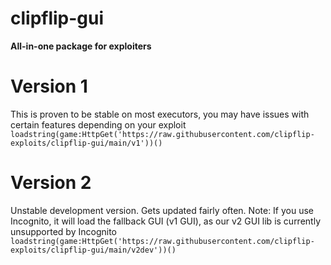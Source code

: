 # clipflip-gui
**All-in-one package for exploiters**
# Version 1
This is proven to be stable on most executors, you may have issues with certain features depending on your exploit
``loadstring(game:HttpGet('https://raw.githubusercontent.com/clipflip-exploits/clipflip-gui/main/v1'))()``
# Version 2
Unstable development version. Gets updated fairly often.
Note: If you use Incognito, it will load the fallback GUI (v1 GUI), as our v2 GUI lib is currently unsupported by Incognito
``loadstring(game:HttpGet('https://raw.githubusercontent.com/clipflip-exploits/clipflip-gui/main/v2dev'))()``
